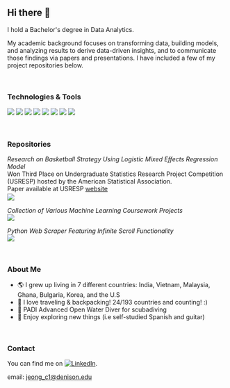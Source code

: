 ## Hi there 👋

I hold a Bachelor's degree in Data Analytics.

My academic background focuses on transforming data, building models, and analyzing results to derive data-driven insights, and to communicate those findings via papers and presentations. I have included a few of my project repositories below.

</br>

### Technologies & Tools

![](https://img.shields.io/badge/Code-Python-informational?style=flat&logo=<LOGO_NAME>&logoColor=white&color=2bbc8a)
![](https://img.shields.io/badge/Code-R-informational?style=flat&logo=<LOGO_NAME>&logoColor=white&color=2bbc8a)
![](https://img.shields.io/badge/Code-SQL-informational?style=flat&logo=<LOGO_NAME>&logoColor=white&color=2bbc8a)
![](https://img.shields.io/badge/Code-C++-informational?style=flat&logo=<LOGO_NAME>&logoColor=white&color=2bbc8a)
![](https://img.shields.io/badge/Tools-Tableau-informational?style=flat&logo=<LOGO_NAME>&logoColor=white&color=2bbc8a)
![](https://img.shields.io/badge/Tools-Stata-informational?style=flat&logo=<LOGO_NAME>&logoColor=white&color=2bbc8a)
![](https://img.shields.io/badge/Tools-Excel-informational?style=flat&logo=<LOGO_NAME>&logoColor=white&color=2bbc8a)
![](https://img.shields.io/badge/Tools-Asana-informational?style=flat&logo=<LOGO_NAME>&logoColor=white&color=2bbc8a)


</br>

### Repositories

*Research on Basketball Strategy Using Logistic Mixed Effects Regression Model*
</br>
Won Third Place on Undergraduate Statistics Research Project Competition (USRESP) hosted by the American Statistical Association.</br>
Paper available at USRESP <a href="https://www.causeweb.org/usproc/usresp/2022/fall/winners">website<a/>
</br>
<a href="https://github.com/chejeong/NBA-NCAA-analytics"><img align="center" src="https://github-readme-stats.vercel.app/api/pin/?username=chejeong&repo=NBA-NCAA-analytics&theme=radical"/><a/>
</br>

*Collection of Various Machine Learning Coursework Projects*
</br>
<a href="https://github.com/chejeong/coursework-data-analytics"><img align="center" src="https://github-readme-stats.vercel.app/api/pin/?username=chejeong&repo=coursework-data-analytics&theme=radical"/><a/>

  
*Python Web Scraper Featuring Infinite Scroll Functionality*
</br>
<a href="https://github.com/chejeong/class101-python-webscrape"><img align="center" src="https://github-readme-stats.vercel.app/api/pin/?username=chejeong&repo=class101-python-webscrape&theme=radical"/><a/>


</br>


### About Me

- 🌎 I grew up living in 7 different countries: India, Vietnam, Malaysia, Ghana, Bulgaria, Korea, and the U.S
- 🚶 I love traveling & backpacking! 24/193 countries and counting! :)
- 🤿 PADI Advanced Open Water Diver for scubadiving
- 🧭 Enjoy exploring new things (i.e self-studied Spanish and guitar)


</br>

### Contact

You can find me on [![LinkedIn][1.2]][1].

[1.2]: https://i.stack.imgur.com/gVE0j.png (LinkedIn icon without padding)
[1]: https://www.linkedin.com/in/che-jeong/


email: jeong_c1@denison.edu
